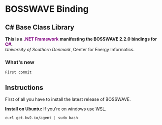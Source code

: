 # BOSSWAVE Binding
## C# Base Class Library
**This is a** <span style="color:purple">**.NET Framework**</span> **manifesting the BOSSWAVE 2.2.0 bindings for** <span style="color:purple">**C#**</span>**.**
<br>
*University of Southern Denmark*, Center for Energy Informatics.

### What's new
```
First commit
```

## Instructions
First of all you have to install the latest release of BOSSWAVE.

**Install on Ubuntu:**
If you're on windows use [WSL](https://www.howtogeek.com/249966/how-to-install-and-use-the-linux-bash-shell-on-windows-10/).
```
curl get.bw2.io/agent | sudo bash
```